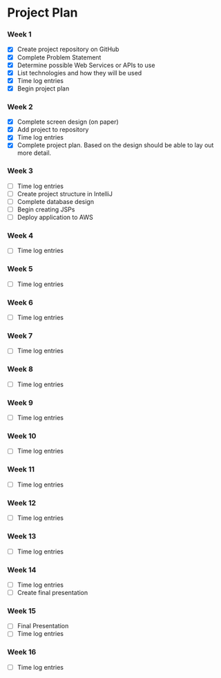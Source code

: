 # Project Plan

### Week 1
- [X] Create project repository on GitHub
- [X] Complete Problem Statement
- [X] Determine possible Web Services or APIs to use
- [X] List technologies and how they will be used
- [X] Time log entries
- [X] Begin project plan

### Week 2
- [X] Complete screen design (on paper)
- [X] Add project to repository
- [X] Time log entries
- [X] Complete project plan. Based on the design should be able to lay out 
more detail.

### Week 3
- [ ] Time log entries
- [ ] Create project structure in IntelliJ
- [ ] Complete database design
- [ ] Begin creating JSPs
- [ ] Deploy application to AWS

### Week 4
- [ ] Time log entries

### Week 5

- [ ] Time log entries

### Week 6
- [ ] Time log entries

### Week 7
- [ ] Time log entries

### Week 8
- [ ] Time log entries

### Week 9
- [ ] Time log entries

### Week 10
- [ ] Time log entries

### Week 11
- [ ] Time log entries

### Week 12
- [ ] Time log entries

### Week 13
- [ ] Time log entries

### Week 14
- [ ] Time log entries
- [ ] Create final presentation

### Week 15
- [ ] Final Presentation
- [ ] Time log entries

### Week 16
- [ ] Time log entries







